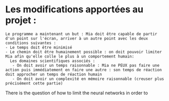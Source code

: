   # Les modifications apportées au projet :
    Le programme a maintenant un but : Mia doit être capable de partir d'un point sur l'écran, arriver à un autre point avec les deux conditions suivantes :
    - Le temps doit être minimisé
    - Le chemin doit être humainement possible : on doit pouvoir limiter Mia afin qu'elle colle le plus à un comportement humain:
      Les domaines scientifiques associés :
       - On doit avoir un temps raisonnable : Mia ne PEUX pas faire une action puis immédiatement en faire une autre : son temps de réaction doit approcher un temps de réaction humain
       - On doit avoir un complexité en mémoire raisonnable (creuser plus précisément cette partie)

There is the question of how to limit the neural networks in order to
